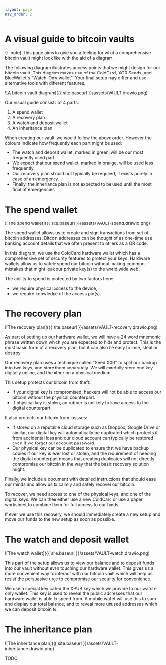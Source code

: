 ```yaml
---
layout: page
nav_order: 2
---
```

# A visual guide to bitcoin vaults

{: .note}
This page aims to give you a feeling for what a comprehensive bitcoin vault might look like with the aid of a diagram. 

The following diagram illustrates access points that we might design for our bitcoin vault. This diagram makes use of the ColdCard, XOR Seeds, and BlueWallet's "Watch-Only wallet". Your final setup may differ and use alternative tools with different features.

![A bitcoin vault diagram]({{ site.baseurl }}/assets/VAULT.drawio.png)

Our visual guide consists of 4 parts:

1. A spend wallet
2. A recovery plan
3. A watch and deposit wallet
4. An inheritance plan

When creating our vault, we would follow the above order. However the colours indicate how frequently each part might be used:

- The watch and deposit wallet, marked in green, will be our most frequently used part.
- We expect that our spend wallet, marked in orange, will be used less frequently.
- Our recovery plan should not typically be required, it exists purely in case of an emergency.
- Finally, the inheriance plan is not expected to be used until the most final of emergencies.

# The spend wallet
![The spend wallet]({{ site.baseurl }}/assets/VAULT-spend.drawio.png)

The spend wallet allows us to create and sign transactions from set of bitcoin addresses. Bitcoin addresses can be thought of as one-time use banking account details that we often present to others as a QR code.

In this diagram, we use the ColdCard hardware wallet which has a comprehensive set of security features to protect your keys. Hardware wallets allow us to safely spend our bitcoin without making common mistakes that might leak our private key(s) to the world wide web.

The ability to spend is protected by two factors here: 
- we require physical access to the device, 
- we require knowledge of the access pin(s).

# The recovery plan
![The recovery plan]({{ site.baseurl }}/assets/VAULT-recovery.drawio.png)

As part of setting up our hardware wallet, we will have a 24 word mnemonic phrase written down which you are expected to hide and protect. This is the most basic form of a recovery plan, but it can also be easy to lose, steal or destroy.

Our recovery plan uses a technique called "Seed XOR" to split our backup into two keys, and store them separately. We will carefully store one key digitally online, and the other on a physical medium.

This setup protects our bitcoin from theft:
- If your digital key is compromised, hackers will not be able to access our bitcoin without the physical counterpart.
- If physical key is stolen, an robber is unlikely to have access to the digital counterpart.

It also protects our bitcoin from lossses:

- If stored on a reputable cloud storage such as Dropbox, Google Drive or similar, our digital key will automatically be duplicated which protects it from accidental loss and our cloud account can typically be restored even if we forget our account password.
- Our physical key can be duplicated to ensure that we have backup copies if our key is ever lost or stolen, and the requirement of needing the digital counterpart means that creating duplicates will not directly compromise our bitcoin in the way that the basic recovery solution might.

Finally, we include a document with detailed instructions that should ease our minds and allow us to calmly and safely recover our bitcoin.

To recover, we need access to one of the physical keys, and one of the digital keys. We can then either use a new ColdCard or use a paper worksheet to combine them for full access to our funds.

If ever we use this recovery, we should immediately create a new setup and move our funds to the new setup as soon as possible.

# The watch and deposit wallet
![The watch wallet]({{ site.baseurl }}/assets/VAULT-watch.drawio.png)

This part of the setup allows us to view our balance and to deposit funds into our vault without even touching our hardware wallet. This gives us a more convenient way to interact with our bitcoin vault which will help us resist the persuasive urge to compromise our security for convenience.

We use a special key called the XPUB key which we provide to our watch-only wallet. This key is used to reveal the public addresses that our hardware wallet is able to spend from. A mobile wallet will use this to sum and display our total balance, and to reveal more unused addresses which we can deposit bitcoin to.

# The inheritance plan
![The inheritance plan]({{ site.baseurl }}/assets/VAULT-inheritance.drawio.png)

TODO